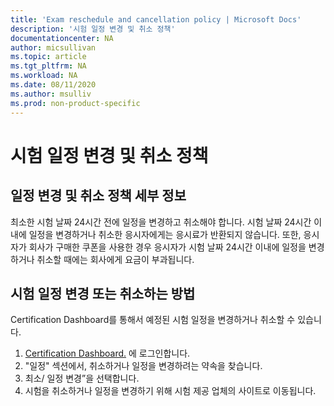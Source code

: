 ```yaml
---
title: 'Exam reschedule and cancellation policy | Microsoft Docs'
description: '시험 일정 변경 및 취소 정책'
documentationcenter: NA 
author: micsullivan
ms.topic: article
ms.tgt_pltfrm: NA
ms.workload: NA
ms.date: 08/11/2020
ms.author: msulliv
ms.prod: non-product-specific
---
```

# 시험 일정 변경 및 취소 정책

## 일정 변경 및 취소 정책 세부 정보

최소한 시험 날짜 24시간 전에 일정을 변경하고 취소해야 합니다. 시험 날짜 24시간 이내에 일정을 변경하거나 취소한 응시자에게는 응시료가 반환되지 않습니다. 또한, 응시자가 회사가 구매한 쿠폰을 사용한 경우 응시자가 시험 날짜 24시간 이내에 일정을 변경하거나 취소할 때에는 회사에게 요금이 부과됩니다.

## 시험 일정 변경 또는 취소하는 방법

Certification Dashboard를 통해서 예정된 시험 일정을 변경하거나 취소할 수 있습니다. 

1. [Certification Dashboard.](https://aka.ms/CertDashboard) 에 로그인합니다.
2. "일정" 섹션에서, 취소하거나 일정을 변경하려는 약속을 찾습니다. 
3. 최소/ 일정 변경”을 선택합니다.
4. 시험을 취소하거나 일정을 변경하기 위해 시험 제공 업체의 사이트로 이동됩니다. 
